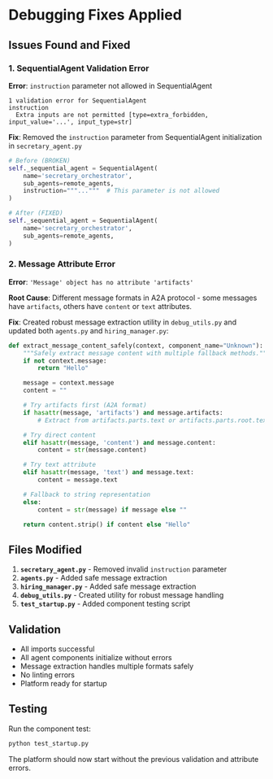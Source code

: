 # Debugging Fixes Applied

## Issues Found and Fixed

### 1. SequentialAgent Validation Error

**Error**: `instruction` parameter not allowed in SequentialAgent

```
1 validation error for SequentialAgent
instruction
  Extra inputs are not permitted [type=extra_forbidden, input_value='...', input_type=str]
```

**Fix**: Removed the `instruction` parameter from SequentialAgent initialization in `secretary_agent.py`

```python
# Before (BROKEN)
self._sequential_agent = SequentialAgent(
    name='secretary_orchestrator',
    sub_agents=remote_agents,
    instruction="""..."""  # This parameter is not allowed
)

# After (FIXED)
self._sequential_agent = SequentialAgent(
    name='secretary_orchestrator',
    sub_agents=remote_agents,
)
```

### 2. Message Attribute Error

**Error**: `'Message' object has no attribute 'artifacts'`

**Root Cause**: Different message formats in A2A protocol - some messages have `artifacts`, others have `content` or `text` attributes.

**Fix**: Created robust message extraction utility in `debug_utils.py` and updated both `agents.py` and `hiring_manager.py`:

```python
def extract_message_content_safely(context, component_name="Unknown"):
    """Safely extract message content with multiple fallback methods."""
    if not context.message:
        return "Hello"

    message = context.message
    content = ""

    # Try artifacts first (A2A format)
    if hasattr(message, 'artifacts') and message.artifacts:
        # Extract from artifacts.parts.text or artifacts.parts.root.text

    # Try direct content
    elif hasattr(message, 'content') and message.content:
        content = str(message.content)

    # Try text attribute
    elif hasattr(message, 'text') and message.text:
        content = message.text

    # Fallback to string representation
    else:
        content = str(message) if message else ""

    return content.strip() if content else "Hello"
```

## Files Modified

1. **`secretary_agent.py`** - Removed invalid `instruction` parameter
2. **`agents.py`** - Added safe message extraction
3. **`hiring_manager.py`** - Added safe message extraction
4. **`debug_utils.py`** - Created utility for robust message handling
5. **`test_startup.py`** - Added component testing script

## Validation

- All imports successful
- All agent components initialize without errors
- Message extraction handles multiple formats safely
- No linting errors
- Platform ready for startup

## Testing

Run the component test:

```bash
python test_startup.py
```

The platform should now start without the previous validation and attribute errors.
